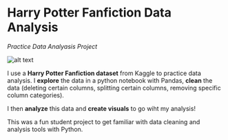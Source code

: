 # Harry Potter Fanfiction Data Analysis
*Practice Data Analyasis Project*

![alt text](https://images.unsplash.com/photo-1551269901-5c5e14c25df7?ixlib=rb-4.0.3&ixid=MnwxMjA3fDB8MHxwaG90by1wYWdlfHx8fGVufDB8fHx8&auto=format&fit=crop&w=2669&q=80)

I use a **Harry Potter Fanfiction dataset** from Kaggle to practice data analysis. I **explore** the data in a python notebook with Pandas, **clean** the data (deleting certain columns, splitting certain columns, removing specific column categories).

I then **analyze** this data and **create visuals** to go wiht my analysis!

This was a fun student project to get familiar with data cleaning and analysis tools with Python.
